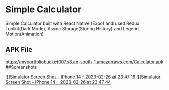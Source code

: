 # Simple Calculator
Simple Calculator built with React Native (Expo) and used Redux Toolkit(Dark Mode), Async Storage(Storing History) and Legend Motion(Animation)
## APK File
https://myportfoliobucket007.s3.ap-south-1.amazonaws.com/Calculator.apk
##Screenshots

![][Simulator Screen Shot - iPhone 14 - 2023-02-26 at 23 47 16](https://user-images.githubusercontent.com/54579621/221428844-da4c0680-aa2f-44c4-8b44-5a437917cea5.png)
![][Simulator Screen Shot - iPhone 14 - 2023-02-26 at 23 47 44](https://user-images.githubusercontent.com/54579621/221428870-f4b59b17-5777-4d2d-8c01-a288af04c7e3.png)
